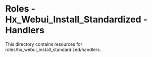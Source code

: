 # Roles - Hx_Webui_Install_Standardized - Handlers

This directory contains resources for roles/hx_webui_install_standardized/handlers.
